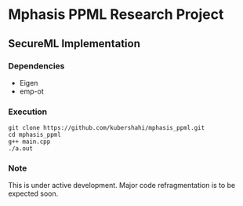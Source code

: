 # Mphasis PPML Research Project

## SecureML Implementation

### Dependencies
* Eigen
* emp-ot

### Execution
```
git clone https://github.com/kubershahi/mphasis_ppml.git
cd mphasis_ppml
g++ main.cpp
./a.out
```
### Note
This is under active development. Major code refragmentation is to be expected soon.

